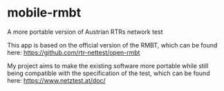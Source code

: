 # mobile-rmbt
A more portable version of Austrian RTRs network test

This app is based on the official version of the RMBT, which can be found here: https://github.com/rtr-nettest/open-rmbt

My project aims to make the existing software more portable while still being compatible with the specification of the test, which can be found here:
https://www.netztest.at/doc/

